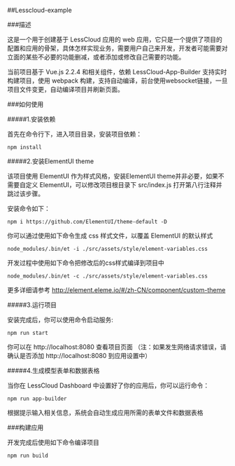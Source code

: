 ##Lesscloud-example


###描述

这是一个用于创建基于 LessCloud 应用的 web 应用，它只是一个提供了项目的配置和应用的骨架，具体怎样实现业务，需要用户自己来开发，开发者可能需要对立面的某些不必要的功能删减，或者添加或修改自己需要的功能。

当前项目基于 Vue.js 2.2.4 和相关组件，依赖 LessCloud-App-Builder 支持实时构建项目，使用 webpack 构建，支持自动编译，前台使用websocket链接，一旦项目文件变更，自动编译项目并刷新页面。


###如何使用

#####1.安装依赖

首先在命令行下，进入项目目录，安装项目依赖：

	npm install


#####2.安装ElementUI theme

该项目使用 ElementUI 作为样式风格，安装ElementUI theme并非必要，如果不需要自定义 ElementUI，可以修改项目根目录下 src/index.js 打开第八行注释并跳过该步骤。

安装命令如下：

	npm i https://github.com/ElementUI/theme-default -D

你可以通过使用如下命令生成 css 样式文件，以覆盖 ElementUI 的默认样式


	node_modules/.bin/et -i ./src/assets/style/element-variables.css

开发过程中使用如下命令把修改后的css样式编译到项目中

	node_modules/.bin/et -c ./src/assets/style/element-variables.css

更多详细请参考 http://element.eleme.io/#/zh-CN/component/custom-theme


#####3.运行项目

安装完成后，你可以使用命令启动服务:

	npm run start
	
你可以在 http://localhost:8080 查看项目页面 （注：如果发生网络请求错误，请确认是否添加 http://localhost:8080 到应用设置中）

#####4.生成模型表单和数据表格

当你在 LessCloud Dashboard 中设置好了你的应用后，你可以运行命令：

	npm run app-builder
	
根据提示输入相关信息，系统会自动生成应用所需的表单文件和数据表格


###构建应用

开发完成后使用如下命令编译项目

	npm run build

